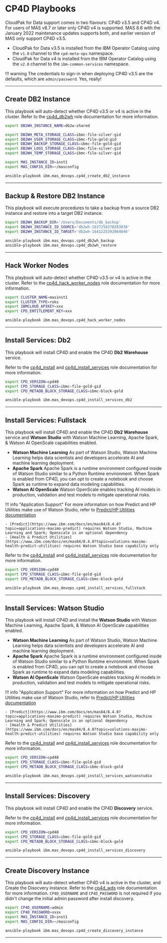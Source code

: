 # CP4D Playbooks

CloudPak for Data support comes in two flavours: CP4D v3.5 and CP4D v4.  For users of MAS v8.7 or later only CP4D v4 is supported.  MAS 8.6 with the January 2022 maintenance updates supports both, and earlier version of MAS only support CP4D v3.5.

- CloudPak for Data v3.5 is installed from the IBM Operator Catalog using the `v1.0` channel to the `cpd-meta-ops` namespace.
- CloudPak for Data v4 is installed from the IBM Operator Catalog using the `v2.0` channel to the `ibm-common-services` namespace.

!!! warning
    The credentials to sign-in when deploying CP4D v3.5 are the defaults, which are `admin/password`.  Yes, really!

-------------------------------------------------------------------------------

## Create DB2 Instance
This playbook will auto-detect whether CP4D v3.5 or v4 is active in the cluster.  Refer to the [cp4d_db2wh](../roles/cp4d_db2wh.md) role documentation for more information.

```bash
export DB2WH_INSTANCE_NAME=db2w-shared

export DB2WH_META_STORAGE_CLASS=ibmc-file-silver-gid
export DB2WH_USER_STORAGE_CLASS=ibmc-file-gold-gid
export DB2WH_BACKUP_STORAGE_CLASS=ibmc-file-gold-gid
export DB2WH_LOGS_STORAGE_CLASS=ibmc-file-silver-gid
export DB2WH_TEMP_STORAGE_CLASS=ibmc-file-silver-gid

export MAS_INSTANCE_ID=inst1
export MAS_CONFIG_DIR=~/masconfig

ansible-playbook ibm.mas_devops.cp4d_create_db2_instance
```

-------------------------------------------------------------------------------

## Backup & Restore DB2 Instance
This playbook will execute procedures to take a backup from a source DB2 instance and restore into a target DB2 instance.

```bash
export DB2WH_BACKUP_DIR='/Users/Documents/db_backup'
export DB2WH_INSTANCE_ID_SOURCE='db2wh-1637258370283030'
export DB2WH_INSTANCE_ID_TARGET='db2wh-1641225392064040'

ansible-playbook ibm.mas_devops.cp4d_db2wh_backup
ansible-playbook ibm.mas_devops.cp4d_db2wh_restore
```

-------------------------------------------------------------------------------

## Hack Worker Nodes
This playbook will auto-detect whether CP4D v3.5 or v4 is active in the cluster.  Refer to the [cp4d_hack_worker_nodes](../roles/cp4d_hack_worker_nodes.md) role documentation for more information.

```bash
export CLUSTER_NAME=masinst1
export CLUSTER_TYPE=roks
export IBMCLOUD_APIKEY=xxx
export CPD_ENTITLEMENT_KEY=xxx

ansible-playbook ibm.mas_devops.cp4d_hack_worker_nodes
```

-------------------------------------------------------------------------------

## Install Services: Db2
This playbook will install CP4D and enable the CP4D **Db2 Warehouse** service.

Refer to the [cp4d_install](../roles/cp4d_install.md) and [cp4d_install_services](../roles/cp4d_install_services.md) role documentation for more information.

```bash
export CPD_VERSION=cpd40
export CPD_STORAGE_CLASS=ibmc-file-gold-gid
export CPD_METADB_BLOCK_STORAGE_CLASS=ibmc-block-gold

ansible-playbook ibm.mas_devops.cp4d_install_services_db2
```

-------------------------------------------------------------------------------

## Install Services: Fullstack
This playbook will install CP4D and enable the CP4D **Db2 Warehouse** service and **Watson Studio** with Watson Machine Learning, Apache Spark, & Watson AI OpenScale capabilities enabled.

- **Watson Machine Learning** As part of Watson Studio, Watson Machine Learning helps data scientists and developers accelerate AI and machine learning deployment.
- **Apache Spark** Apache Spark is a runtime environment configured inside of Watson Studio similar to a Python Runtime environment.  When Spark is enabled from CP4D, you can opt to create a notebook and choose Spark as runtime to expand data modeling capabilities.
- **Watson AI OpenScale**  Watson OpenScale enables tracking AI models in production, validation and test models to mitigate operational risks.

!!! info "Application Support"
    For more information on how Predict and HP Utilities make use of Watson Studio, refer to [Predict/HP Utilities documentation](https://www.ibm.com/docs/en/mhmpmh-and-p-u/8.2.0?topic=started-getting-data-scientists)

    - [Predict](https://www.ibm.com/docs/en/mas84/8.4.0?topic=applications-maximo-predict) requires Watson Studio, Machine Learning and Spark; Openscale is an optional dependency
    - [Health & Predict Utilities](https://www.ibm.com/docs/en/mas84/8.4.0?topic=solutions-maximo-health-predict-utilities) requires Watson Studio base capability only

Refer to the [cp4d_install](../roles/cp4d_install.md) and [cp4d_install_services](../roles/cp4d_install_services.md) role documentation for more information.

```bash
export CPD_VERSION=cpd40
export CPD_STORAGE_CLASS=ibmc-file-gold-gid
export CPD_METADB_BLOCK_STORAGE_CLASS=ibmc-block-gold

ansible-playbook ibm.mas_devops.cp4d_install_services_fullstack
```

-------------------------------------------------------------------------------

## Install Services: Watson Studio
This playbook will install CP4D and install the **Watson Studio** with Watson Machine Learning, Apache Spark, & Watson AI OpenScale capabilities enabled.

- **Watson Machine Learning** As part of Watson Studio, Watson Machine Learning helps data scientists and developers accelerate AI and machine learning deployment.
- **Apache Spark** Apache Spark is a runtime environment configured inside of Watson Studio similar to a Python Runtime environment.  When Spark is enabled from CP4D, you can opt to create a notebook and choose Spark as runtime to expand data modeling capabilities.
- **Watson AI OpenScale**  Watson OpenScale enables tracking AI models in production, validation and test models to mitigate operational risks.

!!! info "Application Support"
    For more information on how Predict and HP Utilities make use of Watson Studio, refer to [Predict/HP Utilities documentation](https://www.ibm.com/docs/en/mhmpmh-and-p-u/8.2.0?topic=started-getting-data-scientists)

    - [Predict](https://www.ibm.com/docs/en/mas84/8.4.0?topic=applications-maximo-predict) requires Watson Studio, Machine Learning and Spark; Openscale is an optional dependency
    - [Health & Predict Utilities](https://www.ibm.com/docs/en/mas84/8.4.0?topic=solutions-maximo-health-predict-utilities) requires Watson Studio base capability only

Refer to the [cp4d_install](../roles/cp4d_install.md) and [cp4d_install_services](../roles/cp4d_install_services.md) role documentation for more information.

```bash
export CPD_VERSION=cpd40
export CPD_STORAGE_CLASS=ibmc-file-gold-gid
export CPD_METADB_BLOCK_STORAGE_CLASS=ibmc-block-gold

ansible-playbook ibm.mas_devops.cp4d_install_services_watsonstudio
```

-------------------------------------------------------------------------------

## Install Services: Discovery
This playbook will install CP4D and enable the CP4D **Discovery** service.

Refer to the [cp4d_install](../roles/cp4d_install.md) and [cp4d_install_services](../roles/cp4d_install_services.md) role documentation for more information.

```bash
export CPD_VERSION=cpd40
export CPD_STORAGE_CLASS=ibmc-file-gold-gid
export CPD_METADB_BLOCK_STORAGE_CLASS=ibmc-block-gold

ansible-playbook ibm.mas_devops.cp4d_install_services_discovery
```
-------------------------------------------------------------------------------

## Create Discovery Instance
This playbook will auto-detect whether CP4D v4 is active in the cluster, and Create the Disocvery instance.
Refer to the [cp4d_wds](../roles/cp4d_wds.md) role documentation for more information.
`CP4D_USERNAME` and `CP4D_PASSWORD` is not required if you didn't  change the initial admin password after install discovery.

```bash
export CP4D_USERNAME=admin
export CP4D_PASSWORD=xxxx
export MAS_INSTANCE_ID=inst1
export MAS_CONFIG_DIR=~/masconfig

ansible-playbook ibm.mas_devops.cp4d_create_discovery_instance
```

-------------------------------------------------------------------------------